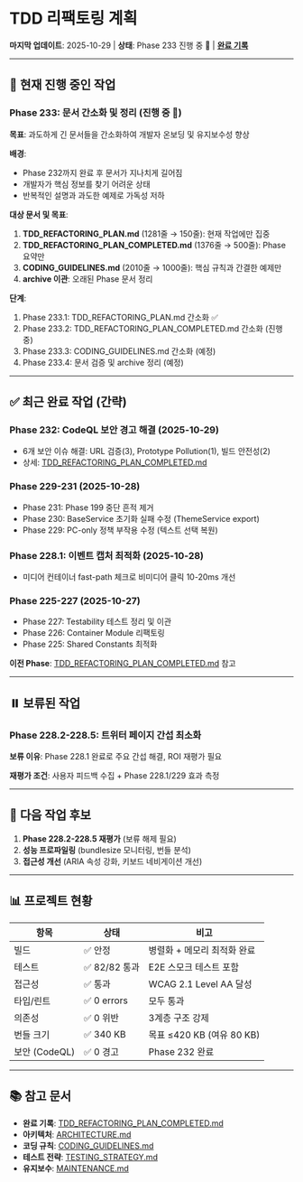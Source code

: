 # TDD 리팩토링 계획

**마지막 업데이트**: 2025-10-29 | **상태**: Phase 233 진행 중 🚧 |
**[완료 기록](./TDD_REFACTORING_PLAN_COMPLETED.md)**

---

## 🔄 현재 진행 중인 작업

### Phase 233: 문서 간소화 및 정리 (진행 중 🚧)

**목표**: 과도하게 긴 문서들을 간소화하여 개발자 온보딩 및 유지보수성 향상

**배경**:

- Phase 232까지 완료 후 문서가 지나치게 길어짐
- 개발자가 핵심 정보를 찾기 어려운 상태
- 반복적인 설명과 과도한 예제로 가독성 저하

**대상 문서 및 목표**:

1. **TDD_REFACTORING_PLAN.md** (1281줄 → 150줄): 현재 작업에만 집중
2. **TDD_REFACTORING_PLAN_COMPLETED.md** (1376줄 → 500줄): Phase 요약만
3. **CODING_GUIDELINES.md** (2010줄 → 1000줄): 핵심 규칙과 간결한 예제만
4. **archive 이관**: 오래된 Phase 문서 정리

**단계**:

1. Phase 233.1: TDD_REFACTORING_PLAN.md 간소화 ✅
2. Phase 233.2: TDD_REFACTORING_PLAN_COMPLETED.md 간소화 (진행 중)
3. Phase 233.3: CODING_GUIDELINES.md 간소화 (예정)
4. Phase 233.4: 문서 검증 및 archive 정리 (예정)

---

## ✅ 최근 완료 작업 (간략)

### Phase 232: CodeQL 보안 경고 해결 (2025-10-29)

- 6개 보안 이슈 해결: URL 검증(3), Prototype Pollution(1), 빌드 안전성(2)
- 상세: [TDD_REFACTORING_PLAN_COMPLETED.md](./TDD_REFACTORING_PLAN_COMPLETED.md)

### Phase 229-231 (2025-10-28)

- Phase 231: Phase 199 중단 흔적 제거
- Phase 230: BaseService 초기화 실패 수정 (ThemeService export)
- Phase 229: PC-only 정책 부작용 수정 (텍스트 선택 복원)

### Phase 228.1: 이벤트 캡처 최적화 (2025-10-28)

- 미디어 컨테이너 fast-path 체크로 비미디어 클릭 10-20ms 개선

### Phase 225-227 (2025-10-27)

- Phase 227: Testability 테스트 정리 및 이관
- Phase 226: Container Module 리팩토링
- Phase 225: Shared Constants 최적화

**이전 Phase**:
[TDD_REFACTORING_PLAN_COMPLETED.md](./TDD_REFACTORING_PLAN_COMPLETED.md) 참고

---

## ⏸️ 보류된 작업

### Phase 228.2-228.5: 트위터 페이지 간섭 최소화

**보류 이유**: Phase 228.1 완료로 주요 간섭 해결, ROI 재평가 필요

**재평가 조건**: 사용자 피드백 수집 + Phase 228.1/229 효과 측정

---

## 🎯 다음 작업 후보

1. **Phase 228.2-228.5 재평가** (보류 해제 필요)
2. **성능 프로파일링** (bundlesize 모니터링, 번들 분석)
3. **접근성 개선** (ARIA 속성 강화, 키보드 네비게이션 개선)

---

## 📊 프로젝트 현황

| 항목          | 상태          | 비고                        |
| ------------- | ------------- | --------------------------- |
| 빌드          | ✅ 안정       | 병렬화 + 메모리 최적화 완료 |
| 테스트        | ✅ 82/82 통과 | E2E 스모크 테스트 포함      |
| 접근성        | ✅ 통과       | WCAG 2.1 Level AA 달성      |
| 타입/린트     | ✅ 0 errors   | 모두 통과                   |
| 의존성        | ✅ 0 위반     | 3계층 구조 강제             |
| 번들 크기     | ✅ 340 KB     | 목표 ≤420 KB (여유 80 KB)   |
| 보안 (CodeQL) | ✅ 0 경고     | Phase 232 완료              |

---

## 📚 참고 문서

- **완료 기록**:
  [TDD_REFACTORING_PLAN_COMPLETED.md](./TDD_REFACTORING_PLAN_COMPLETED.md)
- **아키텍처**: [ARCHITECTURE.md](./ARCHITECTURE.md)
- **코딩 규칙**: [CODING_GUIDELINES.md](./CODING_GUIDELINES.md)
- **테스트 전략**: [TESTING_STRATEGY.md](./TESTING_STRATEGY.md)
- **유지보수**: [MAINTENANCE.md](./MAINTENANCE.md)
